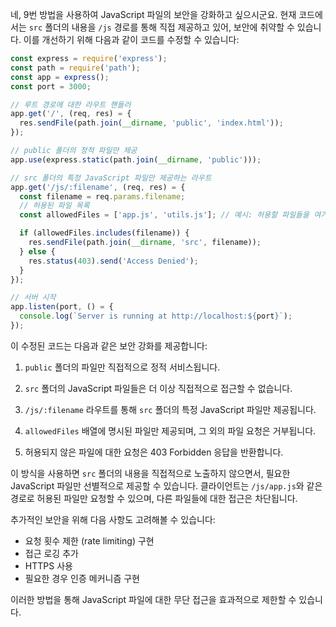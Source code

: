 네, 9번 방법을 사용하여 JavaScript 파일의 보안을 강화하고 싶으시군요. 현재 코드에서는 `src` 폴더의 내용을 `/js` 경로를 통해 직접 제공하고 있어, 보안에 취약할 수 있습니다. 이를 개선하기 위해 다음과 같이 코드를 수정할 수 있습니다:

```javascript
const express = require('express');
const path = require('path');
const app = express();
const port = 3000;

// 루트 경로에 대한 라우트 핸들러
app.get('/', (req, res) = {
  res.sendFile(path.join(__dirname, 'public', 'index.html'));
});

// public 폴더의 정적 파일만 제공
app.use(express.static(path.join(__dirname, 'public')));

// src 폴더의 특정 JavaScript 파일만 제공하는 라우트
app.get('/js/:filename', (req, res) = {
  const filename = req.params.filename;
  // 허용된 파일 목록
  const allowedFiles = ['app.js', 'utils.js']; // 예시: 허용할 파일들을 여기에 나열

  if (allowedFiles.includes(filename)) {
    res.sendFile(path.join(__dirname, 'src', filename));
  } else {
    res.status(403).send('Access Denied');
  }
});

// 서버 시작
app.listen(port, () = {
  console.log(`Server is running at http://localhost:${port}`);
});
```

이 수정된 코드는 다음과 같은 보안 강화를 제공합니다:

1. `public` 폴더의 파일만 직접적으로 정적 서비스됩니다.

2. `src` 폴더의 JavaScript 파일들은 더 이상 직접적으로 접근할 수 없습니다.

3. `/js/:filename` 라우트를 통해 `src` 폴더의 특정 JavaScript 파일만 제공됩니다.

4. `allowedFiles` 배열에 명시된 파일만 제공되며, 그 외의 파일 요청은 거부됩니다.

5. 허용되지 않은 파일에 대한 요청은 403 Forbidden 응답을 반환합니다.

이 방식을 사용하면 `src` 폴더의 내용을 직접적으로 노출하지 않으면서, 필요한 JavaScript 파일만 선별적으로 제공할 수 있습니다. 클라이언트는 `/js/app.js`와 같은 경로로 허용된 파일만 요청할 수 있으며, 다른 파일들에 대한 접근은 차단됩니다.

추가적인 보안을 위해 다음 사항도 고려해볼 수 있습니다:

- 요청 횟수 제한 (rate limiting) 구현
- 접근 로깅 추가
- HTTPS 사용
- 필요한 경우 인증 메커니즘 구현

이러한 방법을 통해 JavaScript 파일에 대한 무단 접근을 효과적으로 제한할 수 있습니다.